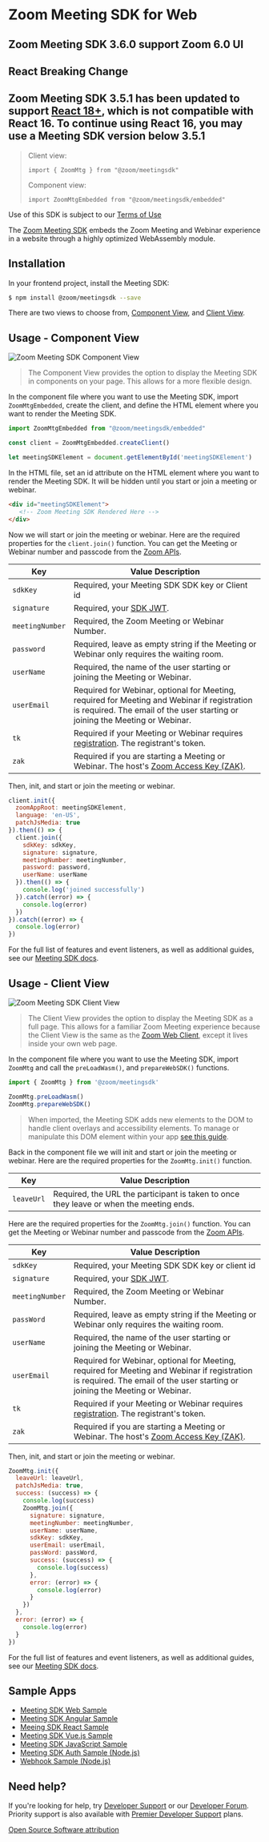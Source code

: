 # Zoom Meeting SDK for Web

## Zoom Meeting SDK 3.6.0 support Zoom 6.0 UI

## React Breaking Change
## Zoom Meeting SDK 3.5.1 has been updated to support [React 18+](https://react.dev/blog/2022/03/08/react-18-upgrade-guide), which is not compatible with React 16. To continue using React 16, you may use a Meeting SDK version below 3.5.1


> Client view:
>
> `import { ZoomMtg } from "@zoom/meetingsdk"`
>
> Component view:
>
> `import ZoomMtgEmbedded from "@zoom/meetingsdk/embedded"`

Use of this SDK is subject to our [Terms of Use](https://zoom.us/docs/en-us/zoom_api_license_and_tou.html)

The [Zoom Meeting SDK](https://developers.zoom.us/docs/meeting-sdk/web/) embeds the Zoom Meeting and Webinar experience in a website through a highly optimized WebAssembly module.

## Installation

In your frontend project, install the Meeting SDK:

```bash
$ npm install @zoom/meetingsdk --save
```

There are two views to choose from, [Component View](#usage-component-view), and [Client View](#usage-client-view).

## Usage - Component View

![Zoom Meeting SDK Component View](https://zoom.github.io/meetingsdk-web-sample/images/6.0/ComponentView/meetingsdk-web-component-view.gif)

> The Component View provides the option to display the Meeting SDK in components on your page. This allows for a more flexible design.

In the component file where you want to use the Meeting SDK, import `ZoomMtgEmbedded`, create the client, and define the HTML element where you want to render the Meeting SDK.

```js
import ZoomMtgEmbedded from "@zoom/meetingsdk/embedded"

const client = ZoomMtgEmbedded.createClient()

let meetingSDKElement = document.getElementById('meetingSDKElement')
```

In the HTML file, set an id attribute on the HTML element where you want to render the Meeting SDK. It will be hidden until you start or join a meeting or webinar.

```html
<div id="meetingSDKElement">
   <!-- Zoom Meeting SDK Rendered Here -->
</div>
```

Now we will start or join the meeting or webinar. Here are the required properties for the `client.join()` function. You can get the Meeting or Webinar number and passcode from the [Zoom APIs](https://developers.zoom.us/docs/meeting-sdk/web/component-view/).

| Key  | 	Value Description  |
|---|---|
| `sdkKey`  | Required, your Meeting SDK SDK key or Client id  |
| `signature` | Required, your [SDK JWT](https://developers.zoom.us/docs/meeting-sdk/auth/). |
| `meetingNumber`  | Required, the Zoom Meeting or Webinar Number.  |
| `password`  | Required, leave as empty string if the Meeting or Webinar only requires the waiting room.  |
| `userName`  | Required, the name of the user starting or joining the Meeting or Webinar.  |
| `userEmail`  | Required for Webinar, optional for Meeting, required for Meeting and Webinar if registration is required. The email of the user starting or joining the Meeting or Webinar.  |
| `tk`  | Required if your Meeting or Webinar requires [registration](https://support.zoom.us/hc/en-us/articles/360054446052-Managing-meeting-and-webinar-registration). The registrant's token. |
| `zak`  | Required if you are starting a Meeting or Webinar. The host's [Zoom Access Key (ZAK)](https://developers.zoom.us/docs/meeting-sdk/auth/#start-meetings-and-webinars-with-a-zoom-users-zak-token).  |

Then, init, and start or join the meeting or webinar.

```js
client.init({
  zoomAppRoot: meetingSDKElement,
  language: 'en-US',
  patchJsMedia: true
}).then(() => {
  client.join({
    sdkKey: sdkKey,
    signature: signature,
    meetingNumber: meetingNumber,
    password: password,
    userName: userName
  }).then(() => {
    console.log('joined successfully')
  }).catch((error) => {
    console.log(error)
  })
}).catch((error) => {
  console.log(error)
})
```

For the full list of features and event listeners, as well as additional guides, see our [Meeting SDK docs](https://developers.zoom.us/docs/meeting-sdk/web/component-view/).

## Usage - Client View

![Zoom Meeting SDK Client View](https://zoom.github.io/meetingsdk-web-sample/images/6.0/ClientView/meetingsdk-web-client-view.gif)

> The Client View provides the option to display the Meeting SDK as a full page. This allows for a familiar Zoom Meeting experience because the Client View is the same as the [Zoom Web Client](https://support.zoom.us/hc/en-us/articles/214629443-Zoom-Web-Client), except it lives inside your own web page.

In the component file where you want to use the Meeting SDK, import `ZoomMtg` and call the `preLoadWasm()`, and `prepareWebSDK()` functions.

```js
import { ZoomMtg } from '@zoom/meetingsdk'

ZoomMtg.preLoadWasm()
ZoomMtg.prepareWebSDK()
```

> When imported, the Meeting SDK adds new elements to the DOM to handle client overlays and accessibility elements. To manage or manipulate this DOM element within your app [see this guide](https://developers.zoom.us/docs/meeting-sdk/web/client-view/import/#appended-dom-elements).

Back in the component file we will init and start or join the meeting or webinar. Here are the required properties for the `ZoomMtg.init()` function.

| Key  | 	Value Description  |
|---|---|
| `leaveUrl` |  Required, the URL the participant is taken to once they leave or when the meeting ends. |

Here are the required properties for the `ZoomMtg.join()` function. You can get the Meeting or Webinar number and passcode from the [Zoom APIs](https://developers.zoom.us/docs/meeting-sdk/web/client-view/meetings/).

| Key  | 	Value Description  |
|---|---|
| `sdkKey`  | Required, your Meeting SDK SDK key or client id  |
| `signature` | Required, your [SDK JWT](https://developers.zoom.us/docs/meeting-sdk/auth/). |
| `meetingNumber`  | Required, the Zoom Meeting or Webinar Number.  |
| `passWord`  | Required, leave as empty string if the Meeting or Webinar only requires the waiting room.  |
| `userName`  | Required, the name of the user starting or joining the Meeting or Webinar.  |
| `userEmail`  | Required for Webinar, optional for Meeting, required for Meeting and Webinar if registration is required. The email of the user starting or joining the Meeting or Webinar.  |
| `tk`  | Required if your Meeting or Webinar requires [registration](https://support.zoom.us/hc/en-us/articles/360054446052-Managing-meeting-and-webinar-registration). The registrant's token. |
| `zak`  | Required if you are starting a Meeting or Webinar. The host's [Zoom Access Key (ZAK)](https://developers.zoom.us/docs/meeting-sdk/auth/#start-meetings-and-webinars-with-a-zoom-users-zak-token).  |

Then, init, and start or join the meeting or webinar.

```js
ZoomMtg.init({
  leaveUrl: leaveUrl,
  patchJsMedia: true,
  success: (success) => {
    console.log(success)
    ZoomMtg.join({
      signature: signature,
      meetingNumber: meetingNumber,
      userName: userName,
      sdkKey: sdkKey,
      userEmail: userEmail,
      passWord: passWord,
      success: (success) => {
        console.log(success)
      },
      error: (error) => {
        console.log(error)
      }
    })
  },
  error: (error) => {
    console.log(error)
  }
})
```

For the full list of features and event listeners, as well as additional guides, see our [Meeting SDK docs](https://developers.zoom.us/docs/meeting-sdk/web/client-view/).

## Sample Apps

- [Meeting SDK Web Sample](https://github.com/zoom/meetingsdk-web-sample)
- [Meeting SDK Angular Sample](https://github.com/zoom/meetingsdk-angular-sample)
- [Meeing SDK React Sample](https://github.com/zoom/meetingsdk-react-sample)
- [Meeting SDK Vue.js Sample](https://github.com/zoom/meetingsdk-vuejs-sample)
- [Meeting SDK JavaScript Sample](https://github.com/zoom/meetingsdk-javascript-sample)
- [Meeting SDK Auth Sample (Node.js)](https://github.com/zoom/meetingsdk-sample-signature-node.js)
- [Webhook Sample (Node.js)](https://github.com/zoom/webhook-sample-node.js)

## Need help?

If you're looking for help, try [Developer Support](https://devsupport.zoom.us) or our [Developer Forum](https://devforum.zoom.us). Priority support is also available with [Premier Developer Support](https://zoom.us/docs/en-us/developer-support-plans.html) plans.

[Open Source Software attribution](https://github.com/zoom/meetingsdk-web/blob/master/oss_attribution.txt)